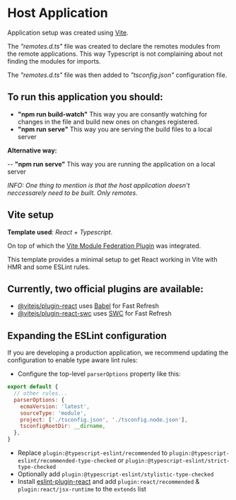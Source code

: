 # Host Application

Application setup was created using [Vite](https://vitejs.dev/).

The *"remotes.d.ts"* file was created to declare the remotes modules from the remote applications. This way Typescript is not complaining about not finding the modules for imports. 

The *"remotes.d.ts"* file was then added to *"tsconfig.json"* configuration file.

## To run this application you should:

- **"npm run build-watch"** This way you are consantly watching for changes in the file and build new ones on changes registered.
- **"npm run serve"** This way you are serving the build files to a local server

**Alternative way:**

-- **"npm run serve"** This way you are running the application on a local server

*INFO: One thing to mention is that the host application doesn't neccessarely need to be built. Only remotes.*

## Vite setup

**Template used**: *React + Typescript*.

On top of which the [Vite Module Federation Plugin](https://github.com/originjs/vite-plugin-federation) was integrated.

This template provides a minimal setup to get React working in Vite with HMR and some ESLint rules.

## Currently, two official plugins are available:

- [@vitejs/plugin-react](https://github.com/vitejs/vite-plugin-react/blob/main/packages/plugin-react/README.md) uses [Babel](https://babeljs.io/) for Fast Refresh
- [@vitejs/plugin-react-swc](https://github.com/vitejs/vite-plugin-react-swc) uses [SWC](https://swc.rs/) for Fast Refresh

## Expanding the ESLint configuration

If you are developing a production application, we recommend updating the configuration to enable type aware lint rules:

- Configure the top-level `parserOptions` property like this:

```js
export default {
  // other rules...
  parserOptions: {
    ecmaVersion: 'latest',
    sourceType: 'module',
    project: ['./tsconfig.json', './tsconfig.node.json'],
    tsconfigRootDir: __dirname,
  },
}
```

- Replace `plugin:@typescript-eslint/recommended` to `plugin:@typescript-eslint/recommended-type-checked` or `plugin:@typescript-eslint/strict-type-checked`
- Optionally add `plugin:@typescript-eslint/stylistic-type-checked`
- Install [eslint-plugin-react](https://github.com/jsx-eslint/eslint-plugin-react) and add `plugin:react/recommended` & `plugin:react/jsx-runtime` to the `extends` list
